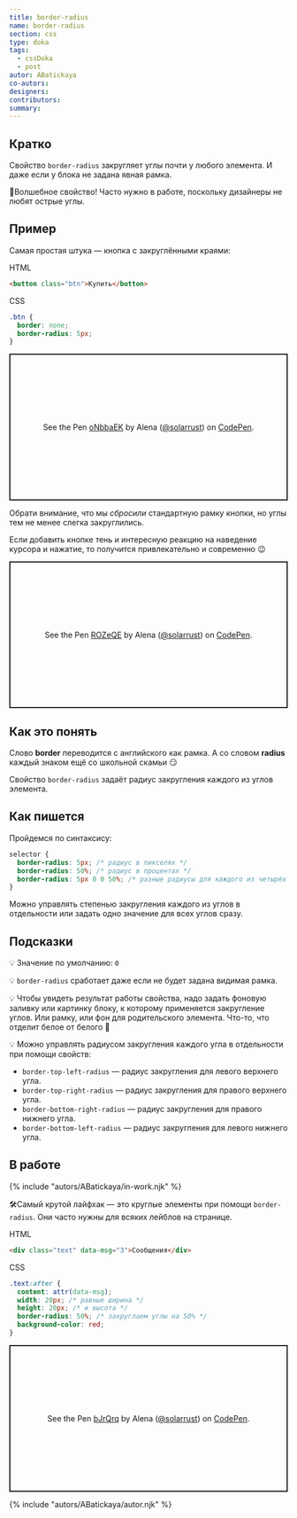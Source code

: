 ```yaml
---
title: border-radius
name: border-radius
section: css
type: doka
tags:
  - cssDoka
  - post
autor: ABatickaya
co-autors:
designers:
contributors:
summary:
---
```


## Кратко

Свойство `border-radius` закругляет углы почти у любого элемента. И даже если у блока не задана явная рамка.

🔮Волшебное свойство! Часто нужно в работе, поскольку дизайнеры не любят острые углы.

## Пример

Самая простая штука — кнопка с закруглёнными краями:

HTML

```html
<button class="btn">Купить</button>
```

CSS

```css
.btn {
  border: none;
  border-radius: 5px;
}
```

<p class="codepen" data-height="265" data-theme-id="light" data-default-tab="css,result" data-user="solarrust" data-slug-hash="oNbbaEK" style="height: 265px; box-sizing: border-box; display: flex; align-items: center; justify-content: center; border: 2px solid; margin: 1em 0; padding: 1em;" data-pen-title="oNbbaEK">
  <span>See the Pen <a href="https://codepen.io/solarrust/pen/oNbbaEK">
  oNbbaEK</a> by Alena (<a href="https://codepen.io/solarrust">@solarrust</a>)
  on <a href="https://codepen.io">CodePen</a>.</span>
</p>

Обрати внимание, что мы _сбросили_ стандартную рамку кнопки, но углы тем не менее слегка закруглились.

Если добавить кнопке тень и интересную реакцию на наведение курсора и нажатие, то получится привлекательно и современно 😉

<p class="codepen" data-height="265" data-theme-id="light" data-default-tab="css,result" data-user="solarrust" data-slug-hash="ROZeQE" style="height: 265px; box-sizing: border-box; display: flex; align-items: center; justify-content: center; border: 2px solid; margin: 1em 0; padding: 1em;" data-pen-title="ROZeQE">
  <span>See the Pen <a href="https://codepen.io/solarrust/pen/ROZeQE">
  ROZeQE</a> by Alena (<a href="https://codepen.io/solarrust">@solarrust</a>)
  on <a href="https://codepen.io">CodePen</a>.</span>
</p>

## Как это понять

Слово **border** переводится с английского как рамка. А со словом **radius** каждый знаком ещё со школьной скамьи 😏

Свойство `border-radius` задаёт радиус закругления каждого из углов элемента.

## Как пишется

Пройдемся по синтаксису:

```css
selector {
  border-radius: 5px; /* радиус в пикселях */
  border-radius: 50%; /* радиус в процентах */
  border-radius: 5px 0 0 50%; /* разные радиусы для каждого из четырёх углов элемента */
}
```

Можно управлять степенью закругления каждого из углов в отдельности или задать одно значение для всех углов сразу.

## Подсказки

💡 Значение по умолчанию: `0`

💡 `border-radius` сработает даже если не будет задана видимая рамка.

💡 Чтобы увидеть результат работы свойства, надо задать фоновую заливку или картинку блоку, к которому применяется закругление углов. Или рамку, или фон для родительского элемента. Что-то, что отделит белое от белого 🤗

💡 Можно управлять радиусом закругления каждого угла в отдельности при помощи свойств:

- `border-top-left-radius` — радиус закругления для левого верхнего угла.
- `border-top-right-radius` — радиус закругления для правого верхнего угла.
- `border-bottom-right-radius` — радиус закругления для правого нижнего угла.
- `border-bottom-left-radius` — радиус закругления для левого нижнего угла.

## В работе

{% include "autors/ABatickaya/in-work.njk" %}

🛠Самый крутой лайфхак — это круглые элементы при помощи `border-radius`. Они часто нужны для всяких лейблов на странице.

HTML

```html
<div class="text" data-msg="3">Сообщения</div>
```

CSS

```css
.text:after {
  content: attr(data-msg);
  width: 20px; /* равные ширина */
  height: 20px; /* и высота */
  border-radius: 50%; /* закруглаем углы на 50% */
  background-color: red;
}
```

<p class="codepen" data-height="265" data-theme-id="light" data-default-tab="css,result" data-user="solarrust" data-slug-hash="bJrQrq" style="height: 265px; box-sizing: border-box; display: flex; align-items: center; justify-content: center; border: 2px solid; margin: 1em 0; padding: 1em;" data-pen-title="bJrQrq">
  <span>See the Pen <a href="https://codepen.io/solarrust/pen/bJrQrq">
  bJrQrq</a> by Alena (<a href="https://codepen.io/solarrust">@solarrust</a>)
  on <a href="https://codepen.io">CodePen</a>.</span>
</p>
<script async src="https://static.codepen.io/assets/embed/ei.js"></script>

{% include "autors/ABatickaya/autor.njk" %}
